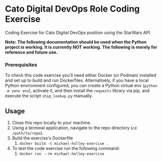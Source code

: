 # Cato Digital DevOps Role Coding Exercise

Coding Exercise for Cato Digital DevOps position using the StarWars API

**Note: The following documentation should be used when the Python project is working. It is currently NOT working. The following is merely for reference and future use.**

### Prerequisites

To check this code exercise you'll need either Docker (or Podman) installed and set up to build and run Dockerfiles.
Alternatively, if you have a local Python environment configured, you can create a Python virtual env (`python -m venv env`), activate it, and then install the `requests` library via pip, and execute the script `ship_lookup.py` manually.


## Usage

1. Close this repo locally to your machine.
2. Using a terminal application, navigate to the repo directory (`cd /path/to/repo`).
3. Build the exercise's Dockerfile
   1. `docker build -t michael-holley-exercise .`
4. To test the code exercise run the following command:
   1. `docker run --rm michael-holley-exercise`
